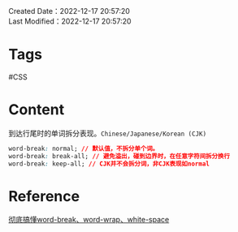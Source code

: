 Created Date：2022-12-17 20:57:20  
Last Modified：2022-12-17 20:57:20

# Tags

#CSS 

# Content

到达行尾时的单词拆分表现。`Chinese/Japanese/Korean (CJK)`

```css
word-break: normal; // 默认值，不拆分单个词。
word-break: break-all; // 避免溢出，碰到边界时，在任意字符间拆分换行
word-break: keep-all; // CJK并不会拆分词，非CJK表现如normal
```

# Reference

[彻底搞懂word-break、word-wrap、white-space](https:juejin.cn/post/6844903667863126030)
